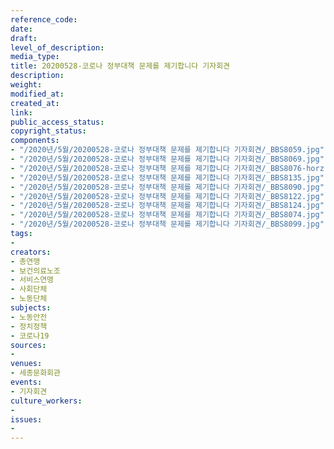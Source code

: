 ```yaml
---
reference_code: 
date: 
draft: 
level_of_description: 
media_type: 
title: 20200528-코로나 정부대책 문제를 제기합니다 기자회견
description: 
weight: 
modified_at: 
created_at: 
link: 
public_access_status: 
copyright_status: 
components:
- "/2020년/5월/20200528-코로나 정부대책 문제를 제기합니다 기자회견/_BBS8059.jpg"
- "/2020년/5월/20200528-코로나 정부대책 문제를 제기합니다 기자회견/_BBS8069.jpg"
- "/2020년/5월/20200528-코로나 정부대책 문제를 제기합니다 기자회견/_BBS8076-horz.jpg"
- "/2020년/5월/20200528-코로나 정부대책 문제를 제기합니다 기자회견/_BBS8135.jpg"
- "/2020년/5월/20200528-코로나 정부대책 문제를 제기합니다 기자회견/_BBS8090.jpg"
- "/2020년/5월/20200528-코로나 정부대책 문제를 제기합니다 기자회견/_BBS8122.jpg"
- "/2020년/5월/20200528-코로나 정부대책 문제를 제기합니다 기자회견/_BBS8124.jpg"
- "/2020년/5월/20200528-코로나 정부대책 문제를 제기합니다 기자회견/_BBS8074.jpg"
- "/2020년/5월/20200528-코로나 정부대책 문제를 제기합니다 기자회견/_BBS8099.jpg"
tags:
- 
creators:
- 총연맹
- 보건의료노조
- 서비스연맹
- 사회단체
- 노동단체
subjects:
- 노동안전
- 정치정책
- 코로나19
sources:
- 
venues:
- 세종문화회관
events:
- 기자회견
culture_workers:
- 
issues:
- 
---
```

